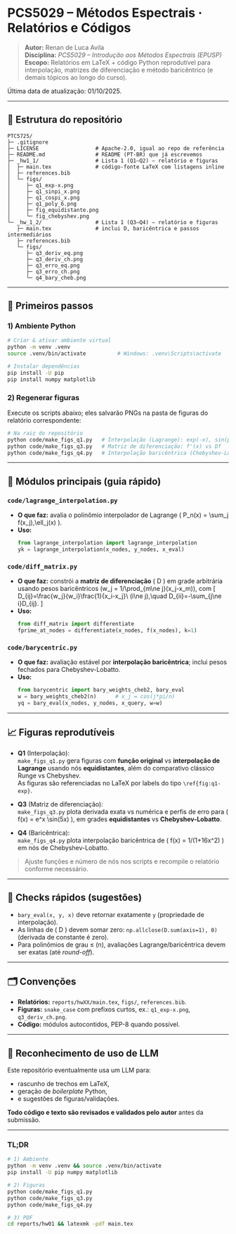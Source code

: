 # PCS5029 – Métodos Espectrais · Relatórios e Códigos

> **Autor:** Renan de Luca Avila  
> **Disciplina:** *PCS5029 – Introdução aos Métodos Espectrais (EPUSP)*  
> **Escopo:** Relatórios em LaTeX + código Python reprodutível para interpolação, matrizes de diferenciação e método baricêntrico (e demais tópicos ao longo do curso).

Última data de atualização: 01/10/2025.

---

## 🌳 Estrutura do repositório

```
PTC5725/
├─ .gitignore
├─ LICENSE                  # Apache-2.0, igual ao repo de referência
├─ README.md                # README (PT-BR) que já escrevemos
├─ _hw1_1/                  # Lista 1 (Q1–Q2) — relatório e figuras
│  ├─ main.tex              # código-fonte LaTeX com listagens inline
│  ├─ references.bib
│  └─ figs/
│     ├─ q1_exp-x.png
│     ├─ q1_sinpi_x.png
│     ├─ q1_cospi_x.png
│     ├─ q1_poly_6.png
│     ├─ fig_equidistante.png
│     └─ fig_chebyshev.png
└─ _hw_1_2/                 # Lista 1 (Q3–Q4) — relatório e figuras
   ├─ main.tex              # inclui D, baricêntrica e passos intermediários
   ├─ references.bib
   └─ figs/
      ├─ q3_deriv_eq.png
      ├─ q3_deriv_ch.png
      ├─ q3_erro_eq.png
      ├─ q3_erro_ch.png
      └─ q4_bary_cheb.png

```

---

## 🚀 Primeiros passos

### 1) Ambiente Python

```bash
# Criar & ativar ambiente virtual
python -m venv .venv
source .venv/bin/activate          # Windows: .venv\Scripts\activate

# Instalar dependências
pip install -U pip
pip install numpy matplotlib
```

### 2) Regenerar figuras

Execute os scripts abaixo; eles salvarão PNGs na pasta de figuras do relatório correspondente:

```bash
# Na raiz do repositório
python code/make_figs_q1.py   # Interpolação (Lagrange): exp(-x), sin(pi x), cos(pi x), polinômio
python code/make_figs_q3.py   # Matriz de diferenciação: f'(x) vs Df
python code/make_figs_q4.py   # Interpolação baricêntrica (Chebyshev-Lobatto)
```
---

## 🧩 Módulos principais (guia rápido)

### `code/lagrange_interpolation.py`
- **O que faz:** avalia o polinômio interpolador de Lagrange \( P_n(x) = \sum_j f(x_j)\,\ell_j(x) \).
- **Uso:**
  ```python
  from lagrange_interpolation import lagrange_interpolation
  yk = lagrange_interpolation(x_nodes, y_nodes, x_eval)
  ```

### `code/diff_matrix.py`
- **O que faz:** constrói a **matriz de diferenciação** \( D \) em grade arbitrária usando pesos baricêntricos \(w_j = 1/\prod_{m\ne j}(x_j-x_m)\), com
  \[
    D_{ij}=\frac{w_j}{w_i}\frac{1}{x_i-x_j}\ (i\ne j),\quad
    D_{ii}=-\sum_{j\ne i}D_{ij}.
  \]
- **Uso:**
  ```python
  from diff_matrix import differentiate
  fprime_at_nodes = differentiate(x_nodes, f(x_nodes), k=1)
  ```

### `code/barycentric.py`
- **O que faz:** avaliação estável por **interpolação baricêntrica**; inclui pesos fechados para Chebyshev-Lobatto.
- **Uso:**
  ```python
  from barycentric import bary_weights_cheb2, bary_eval
  w = bary_weights_cheb2(n)      # x_j = cos(j*pi/n)
  yq = bary_eval(x_nodes, y_nodes, x_query, w=w)
  ```

---

## 📈 Figuras reprodutíveis

- **Q1** (Interpolação):  
  `make_figs_q1.py` gera figuras com **função original** vs **interpolação de Lagrange** usando nós **equidistantes**, além do comparativo clássico Runge vs Chebyshev.  
  As figuras são referenciadas no LaTeX por labels do tipo `\ref{fig:q1-exp}`.

- **Q3** (Matriz de diferenciação):  
  `make_figs_q3.py` plota derivada exata vs numérica e perfis de erro para \( f(x) = e^x \sin(5x) \), em grades **equidistantes** vs **Chebyshev-Lobatto**.

- **Q4** (Baricêntrica):  
  `make_figs_q4.py` plota interpolação baricêntrica de \( f(x) = 1/(1+16x^2) \) em nós de Chebyshev-Lobatto.

> Ajuste funções e número de nós nos scripts e recompile o relatório conforme necessário.

---

## 🧪 Checks rápidos (sugestões)

- `bary_eval(x, y, x)` deve retornar exatamente `y` (propriedade de interpolação).  
- As linhas de \( D \) devem somar zero: `np.allclose(D.sum(axis=1), 0)` (derivada de constante é zero).  
- Para polinômios de grau ≤ \(n\), avaliações Lagrange/baricêntrica devem ser exatas (até *round-off*).

---

## 🗂 Convenções

- **Relatórios:** `reports/hwXX/main.tex`, `figs/`, `references.bib`.  
- **Figuras:** `snake_case` com prefixos curtos, ex.: `q1_exp-x.png`, `q3_deriv_ch.png`.  
- **Código:** módulos autocontidos, PEP-8 quando possível.

---

## 🧾 Reconhecimento de uso de LLM

Este repositório eventualmente usa um LLM para:
- rascunho de trechos em LaTeX,
- geração de *boilerplate* Python,
- e sugestões de figuras/validações.

**Todo código e texto são revisados e validados pelo autor** antes da submissão.

---

### TL;DR

```bash
# 1) Ambiente
python -m venv .venv && source .venv/bin/activate
pip install -U pip numpy matplotlib

# 2) Figuras
python code/make_figs_q1.py
python code/make_figs_q3.py
python code/make_figs_q4.py

# 3) PDF
cd reports/hw01 && latexmk -pdf main.tex
```
